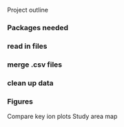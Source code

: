 Project outline
### Packages needed


### read in files

### merge .csv files


### clean up data



### Figures
Compare key ion plots
Study area map